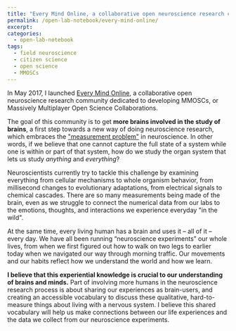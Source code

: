 ```yaml
---
title: "Every Mind Online, a collaborative open neuroscience research community"
permalink: /open-lab-notebook/every-mind-online/
excerpt: 
categories:
  - open-lab-notebook
tags:
  - field neuroscience
  - citizen science
  - open science
  - MMOSCs
---
```


In May 2017, I launched [Every Mind Online](https://www.everymind.online), a collaborative open neuroscience research community dedicated to developing MMOSCs, or Massively Multiplayer Open Science Collaborations.

The goal of this community is to get **more brains involved in the study of brains**, a first step towards a new way of doing neuroscience research, which embraces the ["measurement problem"](https://en.wikipedia.org/wiki/Measurement_problem) in neuroscience. In other words, if we believe that one cannot capture the full state of a system while one is within or part of that system, how do we study the organ system that lets us study *anything* and *everything*?

Neuroscientists currently try to tackle this challenge by examining everything from cellular mechanisms to whole organism behavior, from millisecond changes to evolutionary adaptations, from electrical signals to chemical cascades. There are so many measurements being made of the brain, even as we struggle to connect the numerical data from our labs to the emotions, thoughts, and interactions we experience everyday "in the wild".

At the same time, every living human has a brain and uses it – all of it – every day. We have all been running “neuroscience experiments” our whole lives, from when we first figured out how to walk on two legs to earlier today when we navigated our way through morning traffic. Our movements and our habits reflect how we understand the world and how we learn.

**I believe that this experiential knowledge is crucial to our understanding of brains and minds.** Part of involving more humans in the neuroscience research process is about sharing our experiences as brain-users, and creating an accessible vocabulary to discuss these qualitative, hard-to-measure things about living with a nervous system. I believe this shared vocabulary will help us make connections between our life experiences and the data we collect from our neuroscience experiments.
